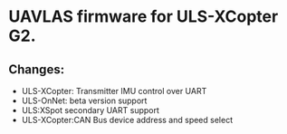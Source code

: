 # UAVLAS firmware for ULS-XCopter G2.
## Changes: 
* ULS-XCopter: Transmitter IMU control over UART
* ULS-OnNet: beta version support
* ULS:XSpot secondary UART support
* ULS-XCopter:CAN Bus device address and speed select
